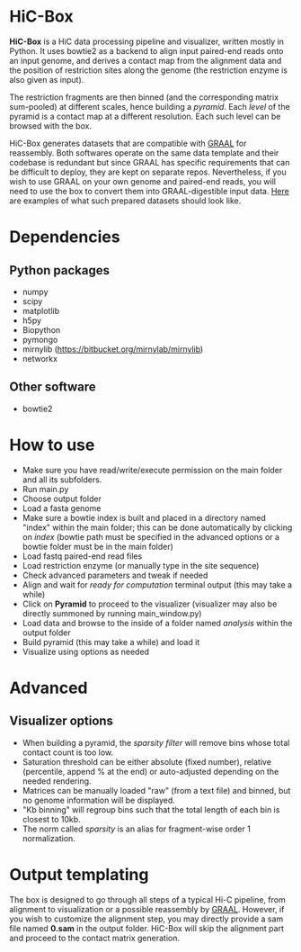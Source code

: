 HiC-Box
=======

**HiC-Box** is a HiC data processing pipeline and visualizer, written mostly in Python. It uses bowtie2 as a backend to align input paired-end reads onto an input genome, and derives a contact map from the alignment data and the position of restriction sites along the genome (the restriction enzyme is also given as input).

The restriction fragments are then binned (and the corresponding matrix sum-pooled) at different scales, hence building a *pyramid*. Each *level* of the pyramid is a contact map at a different resolution. Each such level can be browsed with the box.

HiC-Box generates datasets that are compatible with [GRAAL](http://github.com/koszullab/GRAAL) for reassembly. Both softwares operate on the same data template and their codebase is redundant but since GRAAL has specific requirements that can be difficult to deploy, they are kept on separate repos. Nevertheless, if you wish to use GRAAL on your own genome and paired-end reads, you will need to use the box to convert them into GRAAL-digestible input data. [Here](https://github.com/koszullab/GRAAL#datasets) are examples of what such prepared datasets should look like.

Dependencies
============

Python packages
---------------

* numpy
* scipy
* matplotlib
* h5py
* Biopython
* pymongo
* mirnylib (https://bitbucket.org/mirnylab/mirnylib)
* networkx

Other software
--------------

* bowtie2

How to use
==========

* Make sure you have read/write/execute permission on the main folder and all its subfolders.
* Run main.py
* Choose output folder
* Load a fasta genome
* Make sure a bowtie index is built and placed in a directory named "index" within the main folder; this can be done automatically by clicking on *index* (bowtie path must be specified in the advanced options or a bowtie folder must be in the main folder)
* Load fastq paired-end read files
* Load restriction enzyme (or manually type in the site sequence)
* Check advanced parameters and tweak if needed
* Align and wait for *ready for computation* terminal output (this may take a while)
* Click on **Pyramid** to proceed to the visualizer (visualizer may also be directly summoned by running main_window.py)
* Load data and browse to the inside of a folder named *analysis* within the output folder
* Build pyramid (this may take a while) and load it
* Visualize using options as needed

Advanced
========

Visualizer options
------------------

* When building a pyramid, the *sparsity filter* will remove bins whose total contact count is too low. 
* Saturation threshold can be either absolute (fixed number), relative (percentile, append % at the end) or auto-adjusted depending on the needed rendering.
* Matrices can be manually loaded "raw" (from a text file) and binned, but no genome information will be displayed.
* "Kb binning" will regroup bins such that the total length of each bin is closest to 10kb.
* The norm called *sparsity* is an alias for fragment-wise order 1 normalization.

Output templating
=================

The box is designed to go through all steps of a typical Hi-C pipeline, from alignment to visualization or a possible reassembly by [GRAAL](http://github.com/koszullab/GRAAL). However, if you wish to customize the alignment step, you may directly provide a sam file named **0.sam** in the output folder. HiC-Box will skip the alignment part and proceed to the contact matrix generation.






